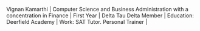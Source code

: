 Vignan Kamarthi | 
Computer Science and Business Administration with a concentration in Finance | 
First Year | 
Delta Tau Delta Member | 
Education: Deerfield Academy | Work: SAT Tutor. Personal Trainer | 
